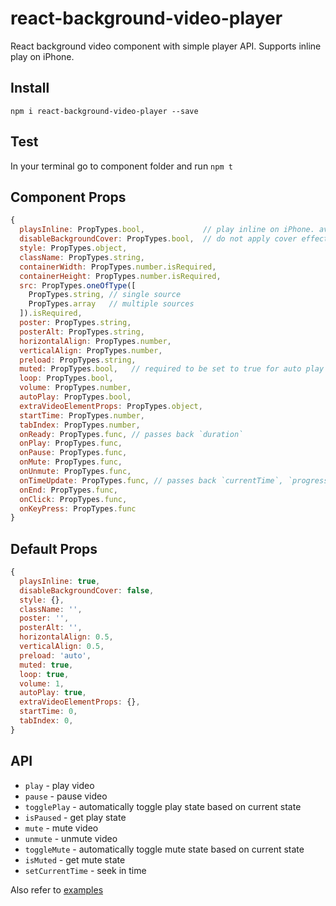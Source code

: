 # react-background-video-player
React background video component with simple player API. Supports inline play on iPhone.

## Install
```npm i react-background-video-player --save```

## Test
In your terminal go to component folder and run ```npm t```

## Component Props
```javascript
{
  playsInline: PropTypes.bool,             // play inline on iPhone. avoid triggering native video player
  disableBackgroundCover: PropTypes.bool,  // do not apply cover effect (e.g. disable it for specific screen resolution or aspect ratio)
  style: PropTypes.object,
  className: PropTypes.string,
  containerWidth: PropTypes.number.isRequired,
  containerHeight: PropTypes.number.isRequired,
  src: PropTypes.oneOfType([
    PropTypes.string, // single source
    PropTypes.array   // multiple sources
  ]).isRequired,
  poster: PropTypes.string,
  posterAlt: PropTypes.string,
  horizontalAlign: PropTypes.number,
  verticalAlign: PropTypes.number,
  preload: PropTypes.string,
  muted: PropTypes.bool,   // required to be set to true for auto play on mobile in combination with 'autoPlay' option
  loop: PropTypes.bool,
  volume: PropTypes.number,
  autoPlay: PropTypes.bool,
  extraVideoElementProps: PropTypes.object,
  startTime: PropTypes.number,
  tabIndex: PropTypes.number,
  onReady: PropTypes.func, // passes back `duration`
  onPlay: PropTypes.func,
  onPause: PropTypes.func,
  onMute: PropTypes.func,
  onUnmute: PropTypes.func,
  onTimeUpdate: PropTypes.func, // passes back `currentTime`, `progress` and `duration`
  onEnd: PropTypes.func,
  onClick: PropTypes.func,
  onKeyPress: PropTypes.func
}
```

## Default Props
```javascript
{
  playsInline: true,
  disableBackgroundCover: false,
  style: {},
  className: '',
  poster: '',
  posterAlt: '',
  horizontalAlign: 0.5,
  verticalAlign: 0.5,
  preload: 'auto',
  muted: true,
  loop: true,
  volume: 1,
  autoPlay: true,
  extraVideoElementProps: {},
  startTime: 0,
  tabIndex: 0,
}
```

## API
* ```play``` - play video
* ```pause``` - pause video
* ```togglePlay``` - automatically toggle play state based on current state
* ```isPaused``` - get play state
* ```mute``` - mute video
* ```unmute``` - unmute video
* ```toggleMute``` - automatically toggle mute state based on current state
* ```isMuted``` - get mute state
* ```setCurrentTime``` - seek in time

Also refer to [examples](https://github.com/Jam3/react-background-video-player/tree/master/test)
